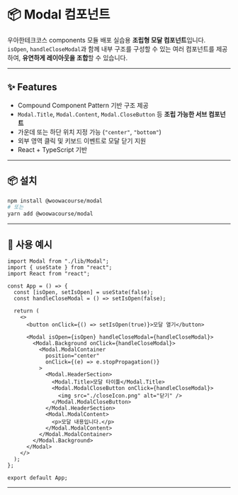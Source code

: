 # 📦 Modal 컴포넌트

우아한테크코스 components 모듈 배포 실습용 **조립형 모달 컴포넌트**입니다.  
`isOpen`, `handleCloseModal`과 함께 내부 구조를 구성할 수 있는 여러 컴포넌트를 제공하여, **유연하게 레이아웃을 조합**할 수 있습니다.

---

## ✨ Features

- Compound Component Pattern 기반 구조 제공
- `Modal.Title`, `Modal.Content`, `Modal.CloseButton` 등 **조립 가능한 서브 컴포넌트**
- 가운데 또는 하단 위치 지정 가능 (`"center"`, `"bottom"`)
- 외부 영역 클릭 및 키보드 이벤트로 모달 닫기 지원
- React + TypeScript 기반

---

## 📦 설치

```bash
npm install @woowacourse/modal
# 또는
yarn add @woowacourse/modal
```

---

## 🧩 사용 예시

```tsx
import Modal from "./lib/Modal";
import { useState } from "react";
import React from "react";

const App = () => {
  const [isOpen, setIsOpen] = useState(false);
  const handleCloseModal = () => setIsOpen(false);

  return (
    <>
      <button onClick={() => setIsOpen(true)}>모달 열기</button>

      <Modal isOpen={isOpen} handleCloseModal={handleCloseModal}>
        <Modal.Background onClick={handleCloseModal}>
          <Modal.ModalContainer
            position="center"
            onClick={(e) => e.stopPropagation()}
          >
            <Modal.HeaderSection>
              <Modal.Title>모달 타이틀</Modal.Title>
              <Modal.ModalCloseButton onClick={handleCloseModal}>
                <img src="./closeIcon.png" alt="닫기" />
              </Modal.ModalCloseButton>
            </Modal.HeaderSection>
            <Modal.ModalContent>
              <p>모달 내용입니다.</p>
            </Modal.ModalContent>
          </Modal.ModalContainer>
        </Modal.Background>
      </Modal>
    </>
  );
};

export default App;
```

---
